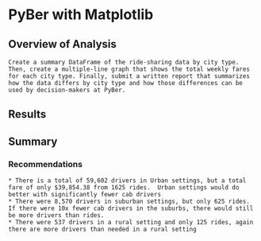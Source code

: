 # PyBer with Matplotlib

## Overview of Analysis
	Create a summary DataFrame of the ride-sharing data by city type.  Then, create a multiple-line graph that shows the total weekly fares for each city type. Finally, submit a written report that summarizes how the data differs by city type and how those differences can be used by decision-makers at PyBer.

## Results


## Summary
### Recommendations
	* There is a total of 59,602 drivers in Urban settings, but a total fare of only $39,854.38 from 1625 rides.  Urban settings would do better with significantly fewer cab drivers
	* There were 8,570 drivers in suburban settings, but only 625 rides.  If there were 10x fewer cab drivers in the suburbs, there would still be more drivers than rides.
	* There were 537 drivers in a rural setting and only 125 rides, again there are more drivers than needed in a rural setting